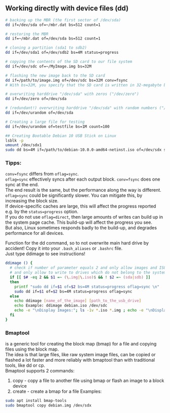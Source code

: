 ## Working directly with device files (dd)

```bash
# backing up the MBR (the first sector of /dev/sda)
dd if=/dev/sda of=~/mbr.dat bs=512 count=1

# restoring the MBR
dd if=~/mbr.dat of=/dev/sda bs=512 count=1

# cloning a partition (sda1 to sdb2)
dd if=/dev/sda1 of=/dev/sdb2 bs=4M status=progress

# copying the contents of the SD card to our file system
dd if=/dev/sdc of=~/MyImage.img bs=32M

# flashing the new image back to the SD card
dd if=/path/to/image.img of=/dev/sdc bs=32M conv=fsync
# With bs=32M, you specify that the SD card is written in 32-megabyte blocks, conv=fsync forces the process to physically write each block.

# overwriting harddrive "/dev/sda" with zeros ("/dev/zero")
dd if=/dev/zero of=/dev/sda

# (redundant!) overwriting harddrive "/dev/sda" with random numbers ("/dev/urandom")
dd if=/dev/urandom of=/dev/sda

# Creating a large file for testing
dd if=/dev/urandom of=testfile bs=1M count=100

## Creating Bootable Debian 10 USB Stick on Linux
lsblk -p
umount /dev/sdx1
sudo dd bs=4M if=/path/to/debian-10.0.0-amd64-netinst.iso of=/dev/sdx status=progress oflag=sync
```

### Tipps:
`conv=fsync` differs from `oflag=sync`.  
`oflag=sync` effectively syncs after each output block. `conv=fsync` does one sync at the end.  
The end result is the same, but the performance along the way is different.  
`oflag=sync` could be significantly slower. You can mitigate this, by increasing the block size.  
If device-specific caches are large, this will affect the progress reported e.g. by the `status=progress` option.  
If you do not use `oflag=direct`, then large amounts of writes can build up in the system page cache. This build-up will affect the progress you see.  
But also, Linux sometimes responds badly to the build-up, and degrades performance for all devices.  

Function for the dd command, so to not overwrite main hard drive by accident! Copy it into your `.bash_aliases` or `.bashrc` file.  
Just type ddimage to see instructions!  
```bash
ddimage () {
  # check if number of parameter equals 2 and only allow images and ISOs
  # and only allow to write to drives which do not belong to the system!! (in this case /dev/sda and /dev/sdb, check with "lsblk -p")
  if [[ $# -eq 2 && $1 =~ (\.img|\.iso)$ && ! $2 =~ (sda|sdb) ]]
  then
    printf "sudo dd if=$1 of=$2 bs=4M status=progress oflag=sync \n"
    sudo dd if=$1 of=$2 bs=4M status=progress oflag=sync
  else
    echo ddimage [name_of_the_image] [path_to_the_usb_drive]
    echo Example: ddimage debian.iso /dev/sdc
    echo -e "\nDisplay Images:"; ls -1v *.iso *.img ; echo -e "\nDisplay drives:"; lsblk -pdn -o NAME
  fi
}
```

### Bmaptool
is a generic tool for creating the block map (bmap) for a file and copying files using the block map.  
The idea is that large files, like raw system image files, can be copied or flashed a lot faster and more reliably with bmaptool than with traditional tools, like dd or cp.  
Bmaptool supports 2 commands:  
 1. copy - copy a file to another file using bmap or flash an image to a block device
 2. create - create a bmap for a file
Examples:
```bash
sudo apt install bmap-tools
sudo bmaptool copy debian.img /dev/sdx
```

